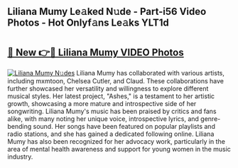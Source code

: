 ## Liliana Mumy Le𝚊ked N𝚞de - Part-i56 Video Photos - Hot Onlyf𝚊ns Le𝚊ks YLT1d

# <h2><a href="http://ac44424.deff.icu/?id=Liliana+Mumy">🔗 New 👉🔴 Liliana Mumy VIDEO Photos</a></h2>

[![Liliana Mumy N𝚞des](https://i.imgur.com/rIISA9y.gif)](http://ac44424.deff.icu/?id=Liliana+Mumy)
Liliana Mumy has collaborated with various artists, including mxmtoon, Chelsea Cutler, and Claud. These collaborations have further showcased her versatility and willingness to explore different musical styles. Her latest project, "Ashes," is a testament to her artistic growth, showcasing a more mature and introspective side of her songwriting. Liliana Mumy's music has been praised by critics and fans alike, with many noting her unique voice, introspective lyrics, and genre-bending sound. Her songs have been featured on popular playlists and radio stations, and she has gained a dedicated following online. Liliana Mumy has also been recognized for her advocacy work, particularly in the area of mental health awareness and support for young women in the music industry.
